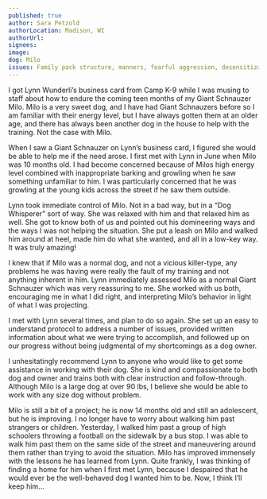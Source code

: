 ```yaml
---
published: true
author: Sara Petzold
authorLocation: Madison, WI
authorUrl:
signees:
image:
dog: Milo
issues: Family pack structure, manners, fearful aggression, desensitization
---
```


I got Lynn Wunderli’s business card from Camp K-9 while I was musing to staff about how to endure the coming teen months of my Giant Schnauzer Milo. Milo is a very sweet dog, and I have had Giant Schnauzers before so I am familiar with their energy level, but I have always gotten them at an older age, and there has always been another dog in the house to help with the training.  Not the case with Milo.

When I saw a Giant Schnauzer on Lynn’s business card, I figured she would be able to help me if the need arose. I first met with Lynn in June when Milo was 10 months old. I had become concerned because of Milos high energy level combined with inappropriate barking and growling when he saw something unfamiliar to him. I was particularly concerned that he was growling at the young kids across the street if he saw them outside.

Lynn took immediate control of Milo. Not in a bad way, but in a “Dog Whisperer” sort of way. She was relaxed with him and that relaxed him as well. She got to know both of us and pointed out his domineering ways and the ways I was not helping the situation. She put a leash on Milo and walked him around at heel, made him do what she wanted, and all in a low-key way. It was truly amazing!

I knew that if Milo was a normal dog, and not a vicious killer-type, any problems he was having were really the fault of my training and not anything inherent in him.  Lynn immediately assessed Milo as a normal Giant Schnauzer which was very reassuring to me. She worked with us both, encouraging me in what I did right, and interpreting Milo’s behavior in light of what I was projecting.

I met with Lynn several times, and plan to do so again. She set up an easy to understand protocol to address a number of issues, provided written information about what we were trying to accomplish, and followed up on our progress without being judgmental of my shortcomings as a dog owner.

I unhesitatingly recommend Lynn to anyone who would like to get some assistance in working with their dog. She is kind and compassionate to both dog and owner and trains both with clear instruction and follow-through. Although Milo is a large dog at over 90 lbs, I believe she would be able to work with any size dog without problem.

Milo is still a bit of a project; he is now 14 months old and still an adolescent, but he is improving. I no longer have to worry about walking him past strangers or children. Yesterday, I walked him past a group of high schoolers throwing a football on the sidewalk by a bus stop. I was able to walk him past them on the same side of the street and maneuvering around them rather than trying to avoid the situation. Milo has improved immensely with the lessons he has learned from Lynn. Quite frankly, I was thinking of finding a home for him when I first met Lynn, because I despaired that he would ever be the well-behaved dog I wanted him to be. Now, I think I’ll keep him...
